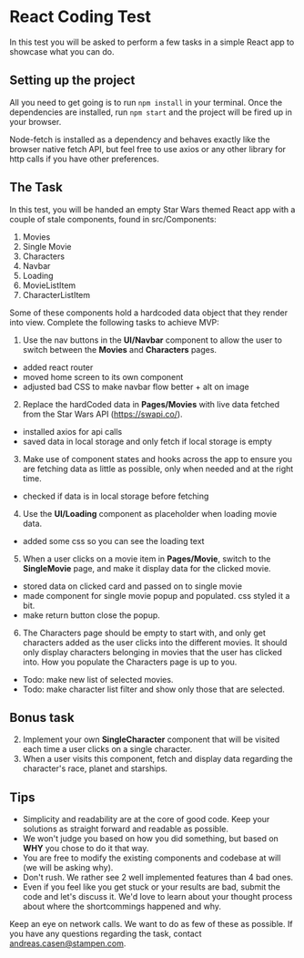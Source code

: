 # React Coding Test

In this test you will be asked to perform a few tasks in a simple React app to showcase what you can do.

##	Setting up the project

All you need to get going is to run ```npm install``` in your terminal.
Once the dependencies are installed, run ```npm start``` and the project will be fired up in your browser.

Node-fetch is installed as a dependency and behaves exactly like the browser native fetch API, but feel free to use axios or any other library for http calls if you have other preferences.

##	The Task

In this test, you will be handed an empty Star Wars themed React app with a couple of stale components, found in src/Components:

1. Movies
2. Single Movie
3. Characters
4. Navbar
5. Loading
6. MovieListItem
7. CharacterListItem

Some of these components hold a hardcoded data object that they render into view. Complete the following tasks to achieve MVP:

1. Use the nav buttons in the **UI/Navbar** component to allow the user to switch between the **Movies** and **Characters** pages.
 - added react router
 - moved home screen to its own component
 - adjusted bad CSS to make navbar flow better + alt on image

2. Replace the hardCoded data in **Pages/Movies** with live data fetched from the Star Wars API (https://swapi.co/).
- installed axios for api calls
- saved data in local storage and only fetch if local storage is empty

3. Make use of component states and hooks across the app to ensure you are fetching data as little as possible, only when needed and at the right time.
- checked if data is in local storage before fetching

4. Use the **UI/Loading** component as placeholder when loading movie data.
- added some css so you can see the loading text

5. When a user clicks on a movie item in **Pages/Movie**, switch to the **SingleMovie** page, and make it display data for the clicked movie.
- stored data on clicked card and passed on to single movie
- made component for single movie popup and populated. css styled it a bit.
- make return button close the popup.

6. The Characters page should be empty to start with, and only get characters added as the user clicks into the different movies. It should only display characters belonging in movies that the user has clicked into. How you populate the Characters page is up to you.
- Todo: make new list of selected movies.
- Todo: make character list filter and show only those that are selected.

##	Bonus task

2. Implement your own **SingleCharacter** component that will be visited each time a user clicks on a single character.
3. When a user visits this component, fetch and display data regarding the character's race, planet and starships.

## Tips

* Simplicity and readability are at the core of good code. Keep your solutions as straight forward and readable as possible.
* We won't judge you based on how you did something, but based on **WHY** you chose to do it that way.
* You are free to modify the existing components and codebase at will (we will be asking why).
* Don't rush. We rather see 2 well implemented features than 4 bad ones.
* Even if you feel like you get stuck or your results are bad, submit the code and let's discuss it. We'd love to learn about your thought process about where the shortcommings happened and why.

Keep an eye on network calls. We want to do as few of these as possible.
If you have any questions regarding the task, contact andreas.casen@stampen.com.
